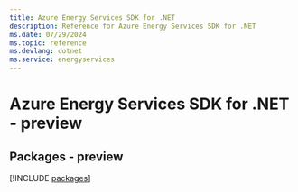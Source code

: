 ```yaml
---
title: Azure Energy Services SDK for .NET
description: Reference for Azure Energy Services SDK for .NET
ms.date: 07/29/2024
ms.topic: reference
ms.devlang: dotnet
ms.service: energyservices
---
```

# Azure Energy Services SDK for .NET - preview
## Packages - preview
[!INCLUDE [packages](energy-services-index.md)]